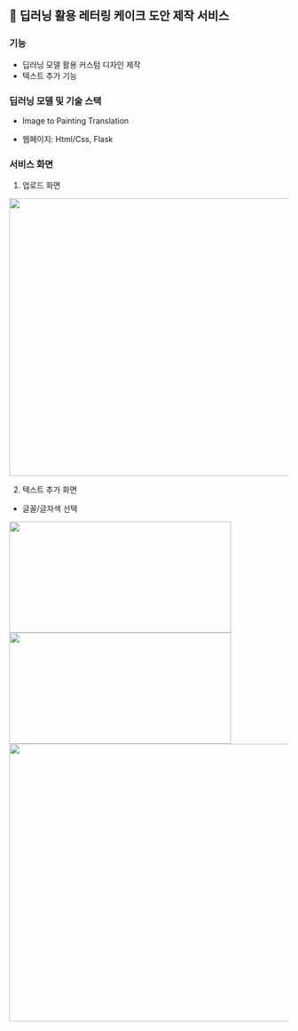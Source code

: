 ## 🍰 딥러닝 활용 레터링 케이크 도안 제작 서비스 

### 기능 

- 딥러닝 모델 활용 커스텀 디자인 제작
- 텍스트 추가 기능 

### 딥러닝 모델 및 기술 스택

- Image to Painting Translation 

- 웹페이지: Html/Css, Flask 

### 서비스 화면

1. 업로드 화면

<img src="https://user-images.githubusercontent.com/61787171/232212933-fcab2c7d-fcd4-46c5-a581-035005883435.png" width="800"  height="500"/> 

2. 텍스트 추가 화면 

- 글꼴/글자색 선택 

<img src="https://user-images.githubusercontent.com/61787171/232214385-4c62ee4d-656d-4a86-b515-af5e89f1ac36.PNG" width="400"  height="200"/> 


<img src="https://user-images.githubusercontent.com/61787171/232214359-acfd63fb-bb31-4ea8-98a2-c56a5dffed98.PNG" width="400"  height="200"/> 


<img src="https://user-images.githubusercontent.com/61787171/232213515-9d077499-54ae-4fc2-a51b-4b139bbdec81.png" width="800"  height="500"/> 




